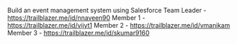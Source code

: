 Build an event management system using Salesforce
Team Leader - https://trailblazer.me/id/nnaveen90
Member 1 - https://trailblazer.me/id/vijyt1
Member 2 - https://trailblazer.me/id/vmanikam
Member 3 - https://trailblazer.me/id/skumar9160

<!---
Naveenkesavan466/Naveenkesavan466 is a ✨ special ✨ repository because its `README.md` (this file) appears on your GitHub profile.
You can click the Preview link to take a look at your changes.
--->
